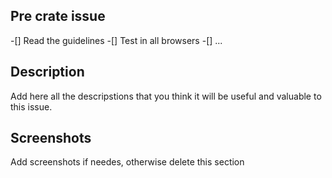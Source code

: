 ## Pre crate issue

-[] Read the guidelines
-[] Test in all browsers
-[] ...

## Description 

Add here all the descripstions that you think it will be useful and valuable to this issue.

## Screenshots

Add screenshots if needes, otherwise delete this section
